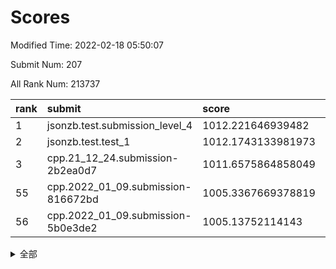 # Scores

Modified Time: 2022-02-18 05:50:07

Submit Num: 207

All Rank Num: 213737

| rank |               submit               |       score        |       sigma        | pk_num |
| :--- | :--------------------------------- | :----------------- | :----------------- | :----- |
| 1    | jsonzb.test.submission_level_4     | 1012.221646939482  | 0.8132439682566858 | 4129   |
| 2    | jsonzb.test.test_1                 | 1012.1743133981973 | 0.8397338582994454 | 4128   |
| 3    | cpp.21_12_24.submission-2b2ea0d7   | 1011.6575864858049 | 0.7935871103221522 | 4129   |
| 55   | cpp.2022_01_09.submission-816672bd | 1005.3367669378819 | 0.7202932094723105 | 4136   |
| 56   | cpp.2022_01_09.submission-5b0e3de2 | 1005.13752114143   | 0.7280735878417949 | 4130   |


<details>
<summary>全部</summary>

| rank |                 submit                 |       score        |       sigma        | pk_num |
| :--- | :------------------------------------- | :----------------- | :----------------- | :----- |
| 1    | jsonzb.test.submission_level_4         | 1012.221646939482  | 0.8132439682566858 | 4129   |
| 2    | jsonzb.test.test_1                     | 1012.1743133981973 | 0.8397338582994454 | 4128   |
| 3    | cpp.21_12_24.submission-2b2ea0d7       | 1011.6575864858049 | 0.7935871103221522 | 4129   |
| 4    | gobigger.level_3.submission_level_3_20 | 1011.6014731957545 | 0.7787789098161906 | 4132   |
| 5    | gobigger.level_3.submission_level_3_15 | 1011.4788244094287 | 0.7725294396088335 | 4130   |
| 6    | gobigger.level_3.submission_level_3_30 | 1011.3680816737693 | 0.7565486488457246 | 4130   |
| 7    | gobigger.level_3.submission_level_3_16 | 1011.342134725337  | 0.7917031178698469 | 4128   |
| 8    | gobigger.level_3.submission_level_3_28 | 1011.2410905896975 | 0.7434466764406805 | 4129   |
| 9    | gobigger.level_3.submission_level_3_33 | 1011.1005366582592 | 0.7689026633188505 | 4127   |
| 10   | gobigger.level_3.submission_level_3_42 | 1011.08834854637   | 0.7719137932147144 | 4129   |
| 11   | gobigger.level_3.submission_level_3_34 | 1011.0779387773194 | 0.7783835161828812 | 4126   |
| 12   | gobigger.level_3.submission_level_3_23 | 1011.0440634214418 | 0.770262730282958  | 4127   |
| 13   | gobigger.level_3.submission_level_3_14 | 1010.9472643874893 | 0.7650415503583683 | 4128   |
| 14   | gobigger.level_3.submission_level_3_22 | 1010.887146912068  | 0.7639137574944798 | 4134   |
| 15   | gobigger.level_3.submission_level_3_6  | 1010.8827673214263 | 0.7669601993987011 | 4130   |
| 16   | gobigger.level_3.submission_level_3_49 | 1010.7632017162293 | 0.7805814550695964 | 4132   |
| 17   | gobigger.level_3.submission_level_3_29 | 1010.7039061682564 | 0.7561067546630189 | 4127   |
| 18   | gobigger.level_3.submission_level_3_13 | 1010.6004130454959 | 0.7831949259695078 | 4131   |
| 19   | gobigger.level_3.submission_level_3_32 | 1010.4480323554968 | 0.7764272147511543 | 4131   |
| 20   | gobigger.level_3.submission_level_3_17 | 1010.4178911246856 | 0.7622659766372861 | 4131   |
| 21   | gobigger.level_3.submission_level_3_2  | 1010.4036665096176 | 0.7661353557391142 | 4129   |
| 22   | gobigger.level_3.submission_level_3_24 | 1010.3856032390993 | 0.7650777971768583 | 4129   |
| 23   | gobigger.level_3.submission_level_3_47 | 1010.3809619517651 | 0.7571589156715512 | 4131   |
| 24   | gobigger.level_3.submission_level_3_1  | 1010.3248712536869 | 0.7660085987931912 | 4128   |
| 25   | gobigger.level_3.submission_level_3_11 | 1010.2705611394406 | 0.7534924348727081 | 4128   |
| 26   | gobigger.level_3.submission_level_3_10 | 1010.2497261988821 | 0.7852551976304841 | 4127   |
| 27   | gobigger.level_3.submission_level_3_27 | 1010.2210735964944 | 0.7557732219342955 | 4128   |
| 28   | gobigger.level_3.submission_level_3_35 | 1010.2208236518707 | 0.7761460748195437 | 4132   |
| 29   | gobigger.level_3.submission_level_3_8  | 1010.0729850861549 | 0.7603888465725698 | 4128   |
| 30   | gobigger.level_3.submission_level_3_36 | 1010.0583355476916 | 0.752609342880352  | 4128   |
| 31   | gobigger.level_3.submission_level_3_4  | 1010.0348350771492 | 0.7771448957770476 | 4131   |
| 32   | gobigger.level_3.submission_level_3_5  | 1009.9656254736574 | 0.754995210911957  | 4129   |
| 33   | gobigger.level_3.submission_level_3_39 | 1009.9448387853887 | 0.730507103383824  | 4136   |
| 34   | gobigger.level_3.submission_level_3_38 | 1009.9341869219791 | 0.7653161031939839 | 4128   |
| 35   | gobigger.level_3.submission_level_3_3  | 1009.9129414539216 | 0.7475447609870037 | 4134   |
| 36   | gobigger.level_3.submission_level_3_48 | 1009.8990416033457 | 0.7546888543673126 | 4129   |
| 37   | gobigger.level_3.submission_level_3_7  | 1009.8940188242927 | 0.7429523469509749 | 4136   |
| 38   | gobigger.level_3.submission_level_3_21 | 1009.8742699095761 | 0.7531336548092344 | 4132   |
| 39   | gobigger.level_3.submission_level_3_45 | 1009.8261030373635 | 0.7560748713984657 | 4129   |
| 40   | gobigger.level_3.submission_level_3_41 | 1009.7469740108318 | 0.7640060225855729 | 4127   |
| 41   | gobigger.level_3.submission_level_3_26 | 1009.7401760752867 | 0.774246841320368  | 4128   |
| 42   | gobigger.level_3.submission_level_3_37 | 1009.6792528928589 | 0.7642774431718363 | 4129   |
| 43   | gobigger.level_3.submission_level_3_44 | 1009.6315674077549 | 0.7659971693251016 | 4132   |
| 44   | gobigger.level_3.submission_level_3_40 | 1009.6230324220019 | 0.7482241076256555 | 4128   |
| 45   | gobigger.level_3.submission_level_3_25 | 1009.4750240748056 | 0.7536809239058128 | 4133   |
| 46   | gobigger.level_3.submission_level_3_31 | 1009.3151558394428 | 0.7544441587480637 | 4133   |
| 47   | gobigger.level_3.submission_level_3_12 | 1009.2877857665329 | 0.7524528424701948 | 4130   |
| 48   | gobigger.level_3.submission_level_3_19 | 1009.2758866474569 | 0.7563573239913245 | 4128   |
| 49   | gobigger.level_3.submission_level_3_43 | 1009.1975191249577 | 0.736535627001886  | 4130   |
| 50   | gobigger.level_3.submission_level_3_9  | 1009.1246523640134 | 0.7601341898875803 | 4135   |
| 51   | gobigger.level_3.submission_level_3_0  | 1008.8255123414896 | 0.7491739056718355 | 4131   |
| 52   | gobigger.level_3.submission_level_3_46 | 1008.8132115671094 | 0.7422218766470083 | 4130   |
| 53   | gobigger.level_3.submission_level_3_18 | 1008.6773525871155 | 0.7387084720074968 | 4128   |
| 54   | gobigger.level_1.submission_level_1_15 | 1005.5011812456822 | 0.7363599411855374 | 4132   |
| 55   | cpp.2022_01_09.submission-816672bd     | 1005.3367669378819 | 0.7202932094723105 | 4136   |
| 56   | cpp.2022_01_09.submission-5b0e3de2     | 1005.13752114143   | 0.7280735878417949 | 4130   |
| 57   | gobigger.level_1.submission_level_1_21 | 1004.6968865970604 | 0.7344572465661868 | 4129   |
| 58   | gobigger.level_1.submission_level_1_31 | 1004.5722542305504 | 0.706753160421063  | 4131   |
| 59   | gobigger.level_1.submission_level_1_14 | 1004.2950969425953 | 0.7178950142769154 | 4127   |
| 60   | gobigger.level_1.submission_level_1_7  | 1004.0130212501751 | 0.7219922041508462 | 4125   |
| 61   | gobigger.level_1.submission_level_1_42 | 1003.906864261501  | 0.714368513370071  | 4128   |
| 62   | gobigger.level_1.submission_level_1_44 | 1003.898308917513  | 0.7202739862869144 | 4134   |
| 63   | gobigger.level_1.submission_level_1_35 | 1003.8745670322381 | 0.7235004595429931 | 4127   |
| 64   | gobigger.level_1.submission_level_1_28 | 1003.850339054838  | 0.7278955879983108 | 4129   |
| 65   | gobigger.level_1.submission_level_1_18 | 1003.8019619725944 | 0.7263205474471451 | 4130   |
| 66   | gobigger.level_1.submission_level_1_40 | 1003.7673170293759 | 0.7089392519235862 | 4133   |
| 67   | gobigger.level_1.submission_level_1_30 | 1003.7069737704993 | 0.7363561744304634 | 4129   |
| 68   | gobigger.level_1.submission_level_1_43 | 1003.705859283348  | 0.7224815724655007 | 4134   |
| 69   | gobigger.level_1.submission_level_1_16 | 1003.6946442975327 | 0.7213019059840675 | 4134   |
| 70   | gobigger.level_1.submission_level_1_4  | 1003.6501005084456 | 0.7170143335531189 | 4131   |
| 71   | gobigger.level_1.submission_level_1_45 | 1003.6249486579493 | 0.7254100190428939 | 4137   |
| 72   | gobigger.level_1.submission_level_1_1  | 1003.5799771704842 | 0.7145870889029532 | 4126   |
| 73   | gobigger.level_1.submission_level_1_10 | 1003.5439136690605 | 0.7278721047203137 | 4123   |
| 74   | gobigger.level_1.submission_level_1_29 | 1003.5421681262978 | 0.718098486602323  | 4131   |
| 75   | gobigger.level_1.submission_level_1_6  | 1003.5200031611021 | 0.7263525441360311 | 4128   |
| 76   | gobigger.level_1.submission_level_1_8  | 1003.49163944771   | 0.7347330956008887 | 4134   |
| 77   | gobigger.level_1.submission_level_1_13 | 1003.4671457651446 | 0.7193453066284978 | 4133   |
| 78   | gobigger.level_1.submission_level_1_9  | 1003.4669423346865 | 0.7118313459939645 | 4128   |
| 79   | gobigger.level_1.submission_level_1_24 | 1003.4577903477986 | 0.7116627399826838 | 4135   |
| 80   | gobigger.level_1.submission_level_1_27 | 1003.4400804794501 | 0.7137208716777249 | 4136   |
| 81   | gobigger.level_1.submission_level_1_5  | 1003.395108391035  | 0.714329835484544  | 4129   |
| 82   | gobigger.level_1.submission_level_1_46 | 1003.3445128882295 | 0.7126005713899789 | 4130   |
| 83   | gobigger.level_1.submission_level_1_49 | 1003.2532391810292 | 0.7136969951940384 | 4130   |
| 84   | gobigger.level_1.submission_level_1_26 | 1003.2523266551415 | 0.7118187765336255 | 4129   |
| 85   | gobigger.level_1.submission_level_1_2  | 1003.1288815678793 | 0.7172536622443064 | 4131   |
| 86   | gobigger.level_1.submission_level_1_25 | 1003.1035177536304 | 0.7204175815666258 | 4128   |
| 87   | gobigger.level_1.submission_level_1_33 | 1003.0752703894633 | 0.7036540274964287 | 4131   |
| 88   | gobigger.level_1.submission_level_1_12 | 1002.9994068990953 | 0.7196725429204863 | 4135   |
| 89   | gobigger.level_1.submission_level_1_47 | 1002.8881648477231 | 0.7133330654970651 | 4130   |
| 90   | gobigger.level_1.submission_level_1_23 | 1002.8591430710286 | 0.7069730123839739 | 4128   |
| 91   | gobigger.level_1.submission_level_1_11 | 1002.8560017237892 | 0.7081992501424779 | 4132   |
| 92   | gobigger.level_1.submission_level_1_34 | 1002.7994042966087 | 0.7213174987747113 | 4126   |
| 93   | gobigger.level_1.submission_level_1_48 | 1002.6489224734449 | 0.7143005185219274 | 4132   |
| 94   | gobigger.level_1.submission_level_1_38 | 1002.6470518334384 | 0.7121634398516161 | 4129   |
| 95   | gobigger.level_1.submission_level_1_41 | 1002.6410286015581 | 0.7089203653620145 | 4131   |
| 96   | gobigger.level_1.submission_level_1_22 | 1002.5792314579229 | 0.7167115869004633 | 4132   |
| 97   | gobigger.level_1.submission_level_1_20 | 1002.5605948667386 | 0.7175761830417582 | 4130   |
| 98   | gobigger.level_1.submission_level_1_32 | 1002.5060510911416 | 0.7263538902110841 | 4133   |
| 99   | gobigger.level_1.submission_level_1_3  | 1002.4404481660929 | 0.7230625914580052 | 4130   |
| 100  | gobigger.level_1.submission_level_1_17 | 1002.4081702628043 | 0.7046831152701296 | 4127   |
| 101  | gobigger.level_1.submission_level_1_19 | 1002.3060304858034 | 0.7082725151704626 | 4133   |
| 102  | gobigger.level_1.submission_level_1_0  | 1002.1527441117601 | 0.7201529181030053 | 4132   |
| 103  | gobigger.level_1.submission_level_1_36 | 1002.1309645280071 | 0.7114480094049583 | 4127   |
| 104  | gobigger.level_1.submission_level_1_39 | 1001.9229329572487 | 0.717584218568043  | 4133   |
| 105  | gobigger.level_1.submission_level_1_37 | 1001.4575852443304 | 0.7080857179045132 | 4133   |
| 106  | gobigger.random.submission_random_2    | 997.870057470598   | 0.6994936011747948 | 4132   |
| 107  | gobigger.random.submission_random_27   | 997.4017620224913  | 0.7022365121564115 | 4131   |
| 108  | gobigger.random.submission_random_9    | 997.0000654504686  | 0.7226201356486694 | 4129   |
| 109  | gobigger.random.submission_random_25   | 996.8121324474425  | 0.7091222771411769 | 4134   |
| 110  | gobigger.random.submission_random_32   | 996.7605256386313  | 0.7159098478688218 | 4131   |
| 111  | gobigger.random.submission_random_12   | 996.700895780669   | 0.7044229568687875 | 4132   |
| 112  | gobigger.random.submission_random_29   | 996.6175374510487  | 0.6919567565228768 | 4130   |
| 113  | gobigger.random.submission_random_41   | 996.4729420919277  | 0.7257979338428548 | 4130   |
| 114  | gobigger.random.submission_random_11   | 996.4459292043259  | 0.7194925132286255 | 4128   |
| 115  | gobigger.random.submission_random_21   | 996.3836871700645  | 0.6989870422471361 | 4123   |
| 116  | gobigger.random.submission_random_7    | 996.310825654027   | 0.7102980970313006 | 4135   |
| 117  | gobigger.random.submission_random_45   | 996.3021738480838  | 0.7207044438973828 | 4131   |
| 118  | gobigger.random.submission_random_49   | 996.1949485245467  | 0.71403382154004   | 4130   |
| 119  | gobigger.random.submission_random_17   | 996.1841931176036  | 0.7006537028882754 | 4128   |
| 120  | gobigger.random.submission_random_43   | 996.1666745212062  | 0.7101958284917929 | 4130   |
| 121  | gobigger.random.submission_random_15   | 996.1433064723366  | 0.7216789176901169 | 4132   |
| 122  | gobigger.random.submission_random_22   | 996.1217386527376  | 0.688144211683334  | 4128   |
| 123  | gobigger.random.submission_random_44   | 996.12012017113    | 0.7124391049843913 | 4132   |
| 124  | gobigger.random.submission_random_18   | 996.017503787658   | 0.7143384604154823 | 4127   |
| 125  | gobigger.random.submission_random_4    | 995.9963889753906  | 0.7246160047709912 | 4132   |
| 126  | gobigger.random.submission_random_13   | 995.9770252683034  | 0.7026324808201982 | 4132   |
| 127  | gobigger.random.submission_random_23   | 995.9633267621297  | 0.7057855939887399 | 4131   |
| 128  | gobigger.random.submission_random_34   | 995.9092442387256  | 0.7170760726409346 | 4135   |
| 129  | gobigger.random.submission_random_28   | 995.8746220068199  | 0.7038098487205366 | 4125   |
| 130  | gobigger.random.submission_random_20   | 995.8555143404651  | 0.7173566863847214 | 4127   |
| 131  | gobigger.random.submission_random_48   | 995.836382482729   | 0.7080675164680952 | 4124   |
| 132  | gobigger.random.submission_random_14   | 995.770933156241   | 0.7116967886067112 | 4131   |
| 133  | gobigger.random.submission_random_46   | 995.7524120599572  | 0.7152864095760081 | 4130   |
| 134  | gobigger.random.submission_random_0    | 995.7297136195575  | 0.7157199570269994 | 4133   |
| 135  | gobigger.random.submission_random_5    | 995.7047209982547  | 0.7146809622948231 | 4129   |
| 136  | gobigger.random.submission_random_1    | 995.6533384034587  | 0.7215079842799267 | 4127   |
| 137  | gobigger.random.submission_random_37   | 995.6437632017999  | 0.7131091345623995 | 4130   |
| 138  | gobigger.random.submission_random_24   | 995.6228007286963  | 0.6884670198091641 | 4131   |
| 139  | gobigger.random.submission_random_16   | 995.6073965374968  | 0.7188594614409421 | 4125   |
| 140  | gobigger.random.submission_random_31   | 995.5617995675253  | 0.7116026384214109 | 4133   |
| 141  | gobigger.random.submission_random_38   | 995.4883923461819  | 0.7052128347418687 | 4136   |
| 142  | gobigger.random.submission_random_19   | 995.4284829188017  | 0.7232221066093353 | 4131   |
| 143  | gobigger.random.submission_random_26   | 995.4154461010859  | 0.7054124511982721 | 4128   |
| 144  | gobigger.random.submission_random_10   | 995.4053570959344  | 0.7228532892818196 | 4129   |
| 145  | gobigger.random.submission_random_3    | 995.3981102907778  | 0.7110968482167465 | 4132   |
| 146  | gobigger.random.submission_random_40   | 995.3831136221327  | 0.7104745525637437 | 4128   |
| 147  | gobigger.random.submission_random_39   | 995.3755405700657  | 0.7181903016696746 | 4132   |
| 148  | gobigger.random.submission_random_47   | 995.3555691910361  | 0.7061798796756378 | 4132   |
| 149  | gobigger.random.submission_random_30   | 995.2984745362622  | 0.716677258872643  | 4130   |
| 150  | gobigger.random.submission_random_33   | 995.2496511892872  | 0.7164375243476495 | 4130   |
| 151  | gobigger.random.submission_random_8    | 994.88023518738    | 0.7110038622980583 | 4134   |
| 152  | gobigger.random.submission_random_35   | 994.7345650051568  | 0.7347302530863531 | 4133   |
| 153  | gobigger.random.submission_random_6    | 994.6068190432776  | 0.7326176355478734 | 4130   |
| 154  | gobigger.random.submission_random_42   | 994.5285438469914  | 0.7119919388118754 | 4133   |
| 155  | gobigger.random.submission_random_36   | 994.3506302470673  | 0.7181816470669941 | 4138   |
| 156  | gobigger.level_2.submission_level_2_24 | 994.1853853986952  | 0.7382865512970422 | 4135   |
| 157  | gobigger.level_2.submission_level_2_40 | 993.9052336043619  | 0.7422070713136265 | 4131   |
| 158  | gobigger.level_2.submission_level_2_18 | 993.7178891339339  | 0.7415196982206627 | 4134   |
| 159  | gobigger.level_2.submission_level_2_33 | 993.3374285832843  | 0.7486309762209293 | 4126   |
| 160  | gobigger.level_2.submission_level_2_47 | 993.1550842842462  | 0.72399878293287   | 4132   |
| 161  | gobigger.level_2.submission_level_2_17 | 993.153880494721   | 0.7512440343607366 | 4130   |
| 162  | gobigger.level_2.submission_level_2_46 | 993.1291923728656  | 0.7320109115518504 | 4131   |
| 163  | gobigger.level_2.submission_level_2_25 | 993.1126117884305  | 0.7471839707989012 | 4131   |
| 164  | gobigger.level_2.submission_level_2_27 | 993.0303211252057  | 0.729533919547267  | 4130   |
| 165  | gobigger.level_2.submission_level_2_41 | 992.8588179345119  | 0.7588952393171083 | 4131   |
| 166  | gobigger.level_2.submission_level_2_22 | 992.7817510467434  | 0.740221317271297  | 4128   |
| 167  | gobigger.level_2.submission_level_2_43 | 992.7400829607521  | 0.7423616616143666 | 4131   |
| 168  | gobigger.level_2.submission_level_2_13 | 992.7087794077078  | 0.7457464326920605 | 4130   |
| 169  | gobigger.level_2.submission_level_2_30 | 992.6655049317027  | 0.7416631614784468 | 4129   |
| 170  | gobigger.level_2.submission_level_2_7  | 992.6514825832993  | 0.7457908767184572 | 4131   |
| 171  | gobigger.level_2.submission_level_2_10 | 992.6402978265758  | 0.7383601592624178 | 4130   |
| 172  | gobigger.level_2.submission_level_2_0  | 992.6286596602416  | 0.7417957095553993 | 4131   |
| 173  | gobigger.level_2.submission_level_2_29 | 992.517671194124   | 0.7461875709292117 | 4128   |
| 174  | gobigger.level_2.submission_level_2_26 | 992.5041366241016  | 0.7508122022359955 | 4124   |
| 175  | gobigger.level_2.submission_level_2_5  | 992.4684056269585  | 0.7304874422225919 | 4133   |
| 176  | gobigger.level_2.submission_level_2_48 | 992.3723630947742  | 0.7351166076330857 | 4130   |
| 177  | gobigger.level_2.submission_level_2_8  | 992.3346321445099  | 0.7417687499816475 | 4128   |
| 178  | gobigger.level_2.submission_level_2_21 | 992.0722748310839  | 0.745473811374886  | 4129   |
| 179  | gobigger.level_2.submission_level_2_36 | 991.9738716352198  | 0.7415449836012551 | 4131   |
| 180  | gobigger.level_2.submission_level_2_32 | 991.9646311661663  | 0.7474373563473228 | 4125   |
| 181  | gobigger.level_2.submission_level_2_23 | 991.9464759816995  | 0.7466603999170736 | 4127   |
| 182  | gobigger.level_2.submission_level_2_4  | 991.9379672023665  | 0.7563130261311656 | 4133   |
| 183  | gobigger.level_2.submission_level_2_19 | 991.9183706203872  | 0.7523398256206575 | 4127   |
| 184  | gobigger.level_2.submission_level_2_38 | 991.9034394691926  | 0.7437436994655007 | 4136   |
| 185  | gobigger.level_2.submission_level_2_2  | 991.8600337617385  | 0.7416291740049803 | 4131   |
| 186  | gobigger.level_2.submission_level_2_49 | 991.7819345930185  | 0.7440126833672775 | 4127   |
| 187  | gobigger.level_2.submission_level_2_28 | 991.6945238975401  | 0.7474747049357562 | 4128   |
| 188  | gobigger.level_2.submission_level_2_15 | 991.6731678728513  | 0.758315366888696  | 4129   |
| 189  | gobigger.level_2.submission_level_2_35 | 991.507497964585   | 0.7473326623709109 | 4131   |
| 190  | gobigger.level_2.submission_level_2_34 | 991.4840595512703  | 0.7588043072688693 | 4130   |
| 191  | gobigger.level_2.submission_level_2_6  | 991.4584417316435  | 0.7577752333119144 | 4131   |
| 192  | gobigger.level_2.submission_level_2_16 | 991.3707227081526  | 0.8052911498768283 | 4128   |
| 193  | gobigger.level_2.submission_level_2_31 | 991.1757993458397  | 0.7405829589072981 | 4129   |
| 194  | gobigger.level_2.submission_level_2_11 | 991.1504122025399  | 0.7544790519313067 | 4133   |
| 195  | gobigger.level_2.submission_level_2_45 | 991.0435650348273  | 0.7566478043129157 | 4132   |
| 196  | gobigger.level_2.submission_level_2_42 | 991.0128041429587  | 0.7688045321531772 | 4129   |
| 197  | gobigger.level_2.submission_level_2_9  | 990.9551360357345  | 0.7566787631210687 | 4130   |
| 198  | gobigger.level_2.submission_level_2_14 | 990.9321391097145  | 0.755500768736923  | 4131   |
| 199  | gobigger.level_2.submission_level_2_12 | 990.9266214643692  | 0.7521245943701548 | 4126   |
| 200  | gobigger.level_2.submission_level_2_1  | 990.6739671862323  | 0.7641153486218023 | 4128   |
| 201  | gobigger.level_2.submission_level_2_39 | 990.6378423618114  | 0.7338476817259487 | 4128   |
| 202  | gobigger.level_2.submission_level_2_37 | 990.6165040258289  | 0.7713418270078789 | 4130   |
| 203  | gobigger.level_2.submission_level_2_3  | 989.822327246494   | 0.7730606025032373 | 4129   |
| 204  | gobigger.level_2.submission_level_2_20 | 989.7482281445425  | 0.7765448207685717 | 4127   |
| 205  | gobigger.level_2.submission_level_2_44 | 989.0602684417888  | 0.7903125424275532 | 4127   |
| 206  | gobigger.none.submission_none_1        | 978.568960788337   | 1.2425774016323894 | 4135   |
| 207  | gobigger.none.submission_none_0        | 976.5769141159342  | 1.4743650310915557 | 4133   |

</details>